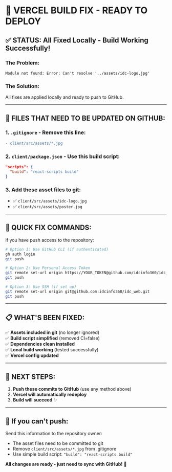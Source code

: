# 🚀 VERCEL BUILD FIX - READY TO DEPLOY

## ✅ STATUS: All Fixed Locally - Build Working Successfully!

### The Problem:
```
Module not found: Error: Can't resolve '../assets/idc-logo.jpg'
```

### The Solution: 
All fixes are applied locally and ready to push to GitHub.

---

## 📁 FILES THAT NEED TO BE UPDATED ON GITHUB:

### 1. `.gitignore` - Remove this line:
```diff
- client/src/assets/*.jpg
```

### 2. `client/package.json` - Use this build script:
```json
"scripts": {
  "build": "react-scripts build"
}
```

### 3. Add these asset files to git:
- ✅ `client/src/assets/idc-logo.jpg` 
- ✅ `client/src/assets/poster.jpg`

---

## 🔧 QUICK FIX COMMANDS:

If you have push access to the repository:

```bash
# Option 1: Use GitHub CLI (if authenticated)
gh auth login
git push

# Option 2: Use Personal Access Token
git remote set-url origin https://YOUR_TOKEN@github.com/idcinfo360/idc_web.git
git push

# Option 3: Use SSH (if set up)
git remote set-url origin git@github.com:idcinfo360/idc_web.git
git push
```

---

## 📋 WHAT'S BEEN FIXED:

✅ **Assets included in git** (no longer ignored)  
✅ **Build script simplified** (removed CI=false)  
✅ **Dependencies clean installed**  
✅ **Local build working** (tested successfully)  
✅ **Vercel config updated**  

---

## 🎯 NEXT STEPS:

1. **Push these commits to GitHub** (use any method above)
2. **Vercel will automatically redeploy** 
3. **Build will succeed** ✨

---

## 📧 If you can't push:

Send this information to the repository owner:
- The asset files need to be committed to git
- Remove `client/src/assets/*.jpg` from .gitignore
- Use simple build script: `"build": "react-scripts build"`

**All changes are ready - just need to sync with GitHub!** 🚀
